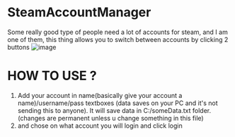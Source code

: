 # SteamAccountManager
Some really good type of people need a lot of accounts for steam, and I am one of them, this thing allows you to switch between accounts by clicking 2 buttons
![image](https://user-images.githubusercontent.com/73321844/125362206-5be49680-e323-11eb-9275-759c28e43363.png)
# HOW TO USE ? 
1) Add your account in name(basically give your account a name)/username/pass textboxes (data saves on your PC and it's not sending this to anyone). It will save data in C:/someData.txt folder. (changes are permanent unless u change something in this file)
2) and chose on what account you will login and click login

